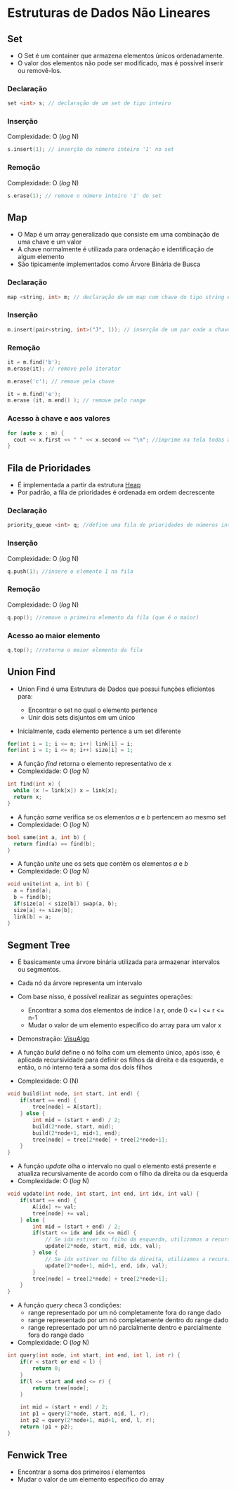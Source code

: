 # Estruturas de Dados Não Lineares

## Set
  - O Set é um container que armazena elementos únicos ordenadamente.
  - O valor dos elementos não pode ser modificado, mas é possível inserir ou removê-los.
  
  ### Declaração
  ```c++
  set <int> s; // declaração de um set de tipo inteiro
  ```
  ### Inserção
  Complexidade: O (*log* N)
  ```c++
  s.insert(1); // inserção do número inteiro '1' no set
  ```
  ### Remoção
  Complexidade: O (*log* N)
  ```c++
  s.erase(1); // remove o número inteiro '1' do set
  ```

## Map
  - O Map é um array generalizado que consiste em uma combinação de uma chave e um valor
  - A chave normalmente é utilizada para ordenação e identificação de algum elemento
  - São tipicamente implementados como Árvore Binária de Busca
  
  ### Declaração
  ```c++
  map <string, int> m; // declaração de um map com chave do tipo string e valor de tipo inteiro
  ```
  
  ### Inserção
  ```c++
  m.insert(pair<string, int>("J", 1)); // inserção de um par onde a chave é uma string e o valor um inteiro 
  ```  
  
  ### Remoção
  ```c++
  it = m.find('b');
  m.erase(it); // remove pelo iterator
  ```  
  ```c++
  m.erase('c'); // remove pela chave
  ```  
  ```c++
  it = m.find('e');
  m.erase (it, m.end() ); // remove pelo range
  ```  
  
  ### Acesso à chave e aos valores
  ```c++
  for (auto x : m) {
    cout << x.first << " " << x.second << "\n"; //imprime na tela todas as chaves e todos os valores do map
  }
  ``` 

## Fila de Prioridades
  - É implementada a partir da estrutura [Heap](https://www.geeksforgeeks.org/binary-heap/)
  - Por padrão, a fila de prioridades é ordenada em ordem decrescente

  ### Declaração
  ```c++
  priority_queue <int> q; //define uma fila de prioridades de números inteiros
  ``` 
  
  ### Inserção
  Complexidade: O (*log* N)
  ```c++
  q.push(1); //insere o elemento 1 na fila
  ``` 
  
  ### Remoção
  Complexidade: O (*log* N)
  ```c++
  q.pop(); //remove o primeiro elemento da fila (que é o maior)
  ``` 
  
  ### Acesso ao maior elemento
  ```c++
  q.top(); //retorna o maior elemento da fila
  ``` 

## Union Find
- Union Find é uma Estrutura de Dados que possui funções eficientes para:
  - Encontrar o set no qual o elemento pertence
  - Unir dois sets disjuntos em um único

- Inicialmente, cada elemento pertence a um set diferente
```c++
for(int i = 1; i <= n; i++) link[i] = i;
for(int i = 1; i <= n; i++) size[i] = 1;
``` 

- A função *find* retorna o elemento representativo de *x*
- Complexidade: O (*log* N)
```c++
int find(int x) {
  while (x != link[x]) x = link[x];
  return x;
}
``` 

- A função *same* verifica se os elementos *a* e *b* pertencem ao mesmo set
- Complexidade: O (*log* N)
```c++
bool same(int a, int b) {
  return find(a) == find(b);
}
```

- A função *unite* une os sets que contêm os elementos *a* e *b*
- Complexidade: O (*log* N)
```c++
void unite(int a, int b) {
  a = find(a);
  b = find(b);
  if(size[a] < size[b]) swap(a, b);
  size[a] += size[b];
  link[b] = a;
}
```
## Segment Tree
- É basicamente uma árvore binária utilizada para armazenar intervalos ou segmentos.
- Cada nó da árvore representa um intervalo
- Com base nisso, é possível realizar as seguintes operações:
  - Encontrar a soma dos elementos de índice l a r, onde 0 <= l <= r <= n-1
  - Mudar o valor de um elemento específico do array para um valor x
- Demonstração: [VisuAlgo](https://visualgo.net/en/segmenttree)
  
- A função *build* define o nó folha com um elemento único, após isso, é aplicada recursividade para definir os filhos da direita e da esquerda, e então, o nó interno terá a soma dos dois filhos
- Complexidade: O (N)
```c++
void build(int node, int start, int end) {
    if(start == end) {
        tree[node] = A[start];
    } else {
        int mid = (start + end) / 2;
        build(2*node, start, mid);
        build(2*node+1, mid+1, end);
        tree[node] = tree[2*node] + tree[2*node+1];
    }
}
```

- A função *update* olha o intervalo no qual o elemento está presente e atualiza recursivamente de acordo com o filho da direita ou da esquerda
- Complexidade: O (*log* N)
```c++
void update(int node, int start, int end, int idx, int val) {
    if(start == end) {
        A[idx] += val;
        tree[node] += val;
    } else {
        int mid = (start + end) / 2;
        if(start <= idx and idx <= mid) {
            // Se idx estiver no filho da esquerda, utilizamos a recursividade no filho da esquerda
            update(2*node, start, mid, idx, val);
        } else {
            // Se idx estiver no filho da direita, utilizamos a recursividade no filho da direita
            update(2*node+1, mid+1, end, idx, val);
        }
        tree[node] = tree[2*node] + tree[2*node+1];
    }
}
```

- A função *query* checa 3 condições:
  - range representado por um nó completamente fora do range dado
  - range representado por um nó completamente dentro do range dado
  - range representado por um nó parcialmente dentro e parcialmente fora do range dado
- Complexidade: O (*log* N)
```c++
int query(int node, int start, int end, int l, int r) {
    if(r < start or end < l) {
        return 0;
    }
    if(l <= start and end <= r) {
        return tree[node];
    }

    int mid = (start + end) / 2;
    int p1 = query(2*node, start, mid, l, r);
    int p2 = query(2*node+1, mid+1, end, l, r);
    return (p1 + p2);
}
```


## Fenwick Tree
- Encontrar a soma dos primeiros *i* elementos
- Mudar o valor de um elemento específico do array
